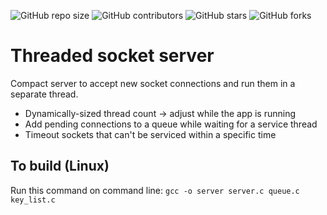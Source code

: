 ![GitHub repo size](https://img.shields.io/github/repo-size/brentengelbrecht/threaded-socket-server)
![GitHub contributors](https://img.shields.io/github/contributors/brentengelbrecht/threaded-socket-server)
![GitHub stars](https://img.shields.io/github/stars/brentengelbrecht/threaded-socket-server?style=social)
![GitHub forks](https://img.shields.io/github/forks/brentengelbrecht/threaded-socket-server?style=social)

# Threaded socket server

Compact server to accept new socket connections and run them in a separate thread.

- Dynamically-sized thread count -> adjust while the app is running
- Add pending connections to a queue while waiting for a service thread
- Timeout sockets that can't be serviced within a specific time

## To build (Linux)

Run this command on command line: `gcc -o server server.c queue.c key_list.c`
